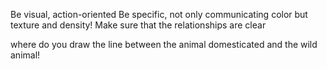 Be visual, action-oriented
Be specific, not only communicating color but texture and density!
Make sure that the relationships are clear

where do you draw the line between the animal domesticated and the wild animal!